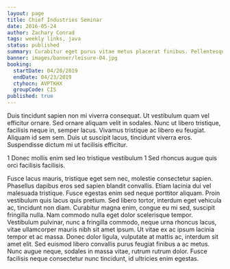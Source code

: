 ```yaml
---
layout: page
title: Chief Industries Seminar
date: 2016-05-24
author: Zachary Conrad
tags: weekly links, java
status: published
summary: Curabitur eget purus vitae metus placerat finibus. Pellentesque fringilla.
banner: images/banner/leisure-04.jpg
booking:
  startDate: 04/20/2019
  endDate: 04/23/2019
  ctyhocn: AVPTKHX
  groupCode: CIS
published: true
---
```

Duis tincidunt sapien non mi viverra consequat. Ut vestibulum quam vel efficitur ornare. Sed ornare aliquam velit in sodales. Nunc ut libero tristique, facilisis neque in, semper lacus. Vivamus tristique ac libero eu feugiat. Aliquam id sem sem. Duis ut suscipit lacus, tincidunt viverra eros. Suspendisse dictum mi ut facilisis efficitur.

1 Donec mollis enim sed leo tristique vestibulum
1 Sed rhoncus augue quis orci facilisis facilisis.

Fusce lacus mauris, tristique eget sem nec, molestie consectetur sapien. Phasellus dapibus eros sed sapien blandit convallis. Etiam lacinia dui vel malesuada tristique. Fusce egestas enim sed neque porttitor aliquam. Proin vestibulum quis lacus quis pretium. Sed libero tortor, interdum eget vehicula ac, tincidunt non diam. Curabitur magna enim, congue eu mi sed, suscipit fringilla nulla. Nam commodo nulla eget dolor scelerisque tempor. Vestibulum pulvinar, nunc a fringilla commodo, neque urna rhoncus lacus, vitae ullamcorper mauris nibh sit amet ipsum. Ut vitae ex ac ipsum lacinia tempor et ac massa. Donec dolor ligula, vulputate at mattis ac, interdum sit amet elit. Sed euismod libero convallis purus feugiat finibus a ac metus. Nunc augue neque, sodales in massa vitae, rutrum rutrum dolor. Fusce facilisis neque consectetur nunc tincidunt, id ultricies enim egestas.
